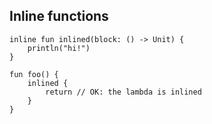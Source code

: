 ## Inline functions

````
inline fun inlined(block: () -> Unit) {
    println("hi!")
}

fun foo() {
    inlined {
        return // OK: the lambda is inlined
    }
}
````
